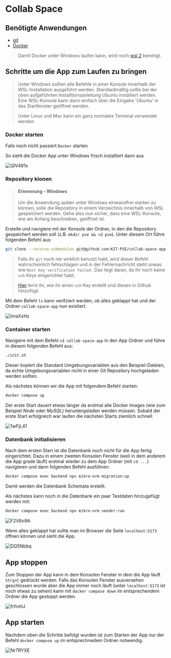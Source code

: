 # Collab Space

## Benötigte Anwendungen
- [git](https://git-scm.com/download/win)
- [Docker](https://www.docker.com/products/docker-desktop/)

> Damit Docker unter Windows laufen kann, wird noch [wsl 2](https://learn.microsoft.com/en-us/windows/wsl/install) benötigt.


## Schritte um die App zum Laufen zu bringen

> Unter Windows sollten alle Befehle in einer Konsole innerhalb der WSL-Installation ausgeführt werden. Standardmäßig sollte bei der oben aufgeführten Installtionsanleitung Ubuntu installiert werden. Eine WSL-Konsole kann dann einfach über die Eingabe 'Ubuntu' in das Startfenster geöffnet werden.
>
> Unter Linux und Mac kann ein ganz normales Terminal verwendet werden

### Docker starten

Falls noch nicht passiert `Docker` starten  

So sieht die Docker App unter Windows frisch installiert dann aus

![QlV491s](https://github.com/KIT-PSE/collab-space-app/assets/37345813/bc18c12f-fa87-486d-b7bf-4e79e91da97f)

### Repository klonen

>#### Erinnerung - Windows
>Um die Anwendung später unter Windows einwandfrei starten zu können, solle die Repository in einem Verzeichnis innerhalb von WSL gespeichert werden. Gehe also nun sicher, dass eine WSL-Konsole, wie am Anfang beschreiben, geöffnet ist.

Erstelle und navigiere mit der Konsole der Ordner, in den die Repository gespeichert werden soll (z.B. `mkdir pse && cd pse`). Unter diesem Ort führe folgenden Befehl aus:

```bash
git clone --recurse-submodules git@github.com:KIT-PSE/collab-space-app.git
```

> Falls ihr `git` noch nie wirklich benutzt habt, wird dieser Befehl wahrscheinlich fehlschlagen und in der Fehlernachricht steht sowas wie `Host key verification failed.` Das liegt daran, da ihr noch keine `ssh` Keys eingerichtet habt.
>
> [Hier](https://docs.github.com/en/authentication/connecting-to-github-with-ssh/generating-a-new-ssh-key-and-adding-it-to-the-ssh-agent) lernt ihr, wie ihr einen `ssh` Key erstellt und diesen in Github hinzufügt.

Mit dem Befehl `ls` kann verifziert werden, ob alles geklappt hat und der Ordner `collab-space-app` nun existiert.

![lmaXxHz](https://github.com/KIT-PSE/collab-space-app/assets/37345813/e7148a82-3518-4fe4-93d1-20e2e41a88de)

### Container starten

Navigiere mit dem Befehl `cd collab-space-app` in den App Ordner und führe in diesem folgenden Befehl aus:

```bash
./init.sh
```
Dieser kopiert die Standard Umgebungsvariablen aus den Beispiel-Dateien, da echte Umgebungsvariablen nicht in einer Git Repository hochgeladen werden sollten.

Als nächstes können wir die App mit folgendem Befehl starten:

```bash
docker compose up
```

Der erste Start dauert etwas länger da erstmal alle Docker Images (wie zum Beispiel *Node* oder *MySQL*) heruntergeladen werden müssen. Sobald der erste Start erfolgreich war laufen die nächsten Starts ziemlich schnell.

![1wFjL41](https://github.com/KIT-PSE/collab-space-app/assets/37345813/e49a3288-9fff-4434-81e7-17a4f68d5616)

### Datenbank initialisieren

Nach dem ersten Start ist die Datenbank noch nicht für die App fertig eingerichtet. Dazu in einem zweiten Konsolen Fenster (weil in dem anderem die App grade läuft) erstmal wieder zu dem App Ordner (mit `cd ...`) navigieren und dann folgenden Befehl ausführen:

```bash
docker compose exec backend npx mikro-orm migration:up
```

Damit werden die Datenbank Schemata erstellt.

Als nächstes kann noch in die Datenbank ein paar Testdaten hinzugefügt werden mit:

```bash
docker compose exec backend npx mikro-orm seeder:run
```

![F2V6o9A](https://github.com/KIT-PSE/collab-space-app/assets/37345813/bb1b8013-8046-421c-b2e9-1a146e80b6ab)

Wenn alles geklappt hat sollte man im Browser die Seite `localhost:5173` öffnen können und sieht die App.

![DQ5Nbbq](https://github.com/KIT-PSE/collab-space-app/assets/37345813/b8e1d8ba-a687-4518-838e-1a0b9a2d8335)


## App stoppen

Zum Stoppen der App kann in dem Konsolen Fenster in dem die App läuft `Strg+C` gedrückt werden. Falls das Konsolen Fenster ausversehen geschlossen wurde aber die App immer noch läuft (unter `localhost:5173` ist noch etwas zu sehen) kann mit `docker compose down` im entsprechendem Ordner die App gestoppt werden.

![frfinHJ](https://github.com/KIT-PSE/collab-space-app/assets/37345813/4c3f7a0e-0aab-48c9-8118-871bbff8a697)

## App starten

Nachdem oben die Schritte befolgt wurden ist zum Starten der App nur der Befehl `docker compose up` im entsprechnedem Ordner notwendig.

![Nr7RYXE](https://github.com/KIT-PSE/collab-space-app/assets/37345813/10460c8f-f8ce-42d4-b2cb-011c281e1a69)

